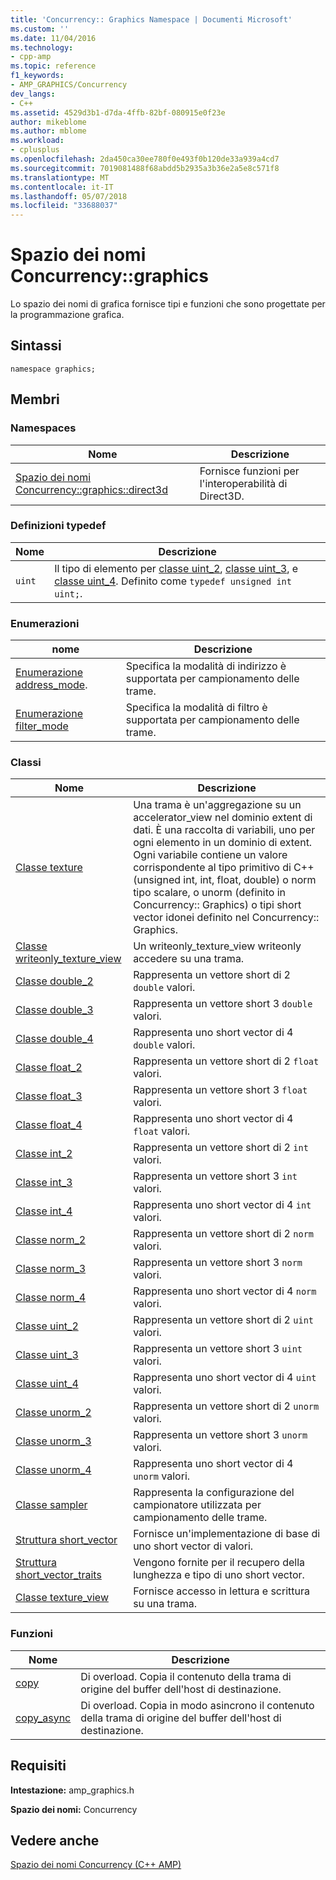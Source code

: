 ```yaml
---
title: 'Concurrency:: Graphics Namespace | Documenti Microsoft'
ms.custom: ''
ms.date: 11/04/2016
ms.technology:
- cpp-amp
ms.topic: reference
f1_keywords:
- AMP_GRAPHICS/Concurrency
dev_langs:
- C++
ms.assetid: 4529d3b1-d7da-4ffb-82bf-080915e0f23e
author: mikeblome
ms.author: mblome
ms.workload:
- cplusplus
ms.openlocfilehash: 2da450ca30ee780f0e493f0b120de33a939a4cd7
ms.sourcegitcommit: 7019081488f68abdd5b2935a3b36e2a5e8c571f8
ms.translationtype: MT
ms.contentlocale: it-IT
ms.lasthandoff: 05/07/2018
ms.locfileid: "33688037"
---
```

# <a name="concurrencygraphics-namespace"></a>Spazio dei nomi Concurrency::graphics
Lo spazio dei nomi di grafica fornisce tipi e funzioni che sono progettate per la programmazione grafica.  
  
## <a name="syntax"></a>Sintassi  
  
```  
namespace graphics;  
```  
  
## <a name="members"></a>Membri  
  
### <a name="namespaces"></a>Namespaces  
  
|Nome|Descrizione|  
|----------|-----------------|  
|[Spazio dei nomi Concurrency::graphics::direct3d](concurrency-graphics-direct3d-namespace.md)|Fornisce funzioni per l'interoperabilità di Direct3D.|  
  
### <a name="typedefs"></a>Definizioni typedef  
  
|Nome|Descrizione|  
|----------|-----------------|  
|`uint`|Il tipo di elemento per [classe uint_2](uint-2-class.md), [classe uint_3](uint-3-class.md), e [classe uint_4](uint-4-class.md). Definito come `typedef unsigned int uint;`.|  
  
### <a name="enumerations"></a>Enumerazioni  
  
|nome|Descrizione|  
|----------|-----------------|  
|[Enumerazione address_mode](concurrency-graphics-namespace-enums.md#address_mode).|Specifica la modalità di indirizzo è supportata per campionamento delle trame.|  
|[Enumerazione filter_mode](concurrency-graphics-namespace-enums.md#filter_mode)|Specifica la modalità di filtro è supportata per campionamento delle trame.|  
  
### <a name="classes"></a>Classi  
  
|Nome|Descrizione|  
|----------|-----------------|  
|[Classe texture](texture-class.md)|Una trama è un'aggregazione su un accelerator_view nel dominio extent di dati. È una raccolta di variabili, uno per ogni elemento in un dominio di extent. Ogni variabile contiene un valore corrispondente al tipo primitivo di C++ (unsigned int, int, float, double) o norm tipo scalare, o unorm (definito in Concurrency:: Graphics) o tipi short vector idonei definito nel Concurrency:: Graphics.|  
|[Classe writeonly_texture_view](writeonly-texture-view-class.md)|Un writeonly_texture_view writeonly accedere su una trama.|  
|[Classe double_2](double-2-class.md)|Rappresenta un vettore short di 2 `double` valori.|  
|[Classe double_3](double-3-class.md)|Rappresenta un vettore short 3 `double` valori.|  
|[Classe double_4](double-4-class.md)|Rappresenta uno short vector di 4 `double` valori.|  
|[Classe float_2](float-2-class.md)|Rappresenta un vettore short di 2 `float` valori.|  
|[Classe float_3](float-3-class.md)|Rappresenta un vettore short 3 `float` valori.|  
|[Classe float_4](float-4-class.md)|Rappresenta uno short vector di 4 `float` valori.|  
|[Classe int_2](int-2-class.md)|Rappresenta un vettore short di 2 `int` valori.|  
|[Classe int_3](int-3-class.md)|Rappresenta un vettore short 3 `int` valori.|  
|[Classe int_4](int-4-class.md)|Rappresenta uno short vector di 4 `int` valori.|  
|[Classe norm_2](norm-2-class.md)|Rappresenta un vettore short di 2 `norm` valori.|  
|[Classe norm_3](norm-3-class.md)|Rappresenta un vettore short 3 `norm` valori.|  
|[Classe norm_4](norm-4-class.md)|Rappresenta uno short vector di 4 `norm` valori.|  
|[Classe uint_2](uint-2-class.md)|Rappresenta un vettore short di 2 `uint` valori.|  
|[Classe uint_3](uint-3-class.md)|Rappresenta un vettore short 3 `uint` valori.|  
|[Classe uint_4](uint-4-class.md)|Rappresenta uno short vector di 4 `uint` valori.|  
|[Classe unorm_2](unorm-2-class.md)|Rappresenta un vettore short di 2 `unorm` valori.|  
|[Classe unorm_3](unorm-3-class.md)|Rappresenta un vettore short 3 `unorm` valori.|  
|[Classe unorm_4](unorm-4-class.md)|Rappresenta uno short vector di 4 `unorm` valori.|  
|[Classe sampler](sampler-class.md)|Rappresenta la configurazione del campionatore utilizzata per campionamento delle trame.|  
|[Struttura short_vector](short-vector-structure.md)|Fornisce un'implementazione di base di uno short vector di valori.|  
|[Struttura short_vector_traits](short-vector-traits-structure.md)|Vengono fornite per il recupero della lunghezza e tipo di uno short vector.|  
|[Classe texture_view](texture-view-class.md)|Fornisce accesso in lettura e scrittura su una trama.|  
  
### <a name="functions"></a>Funzioni  
  
|Nome|Descrizione|  
|----------|-----------------|  
|[copy](concurrency-graphics-namespace-functions.md#copy)|Di overload. Copia il contenuto della trama di origine del buffer dell'host di destinazione.|  
|[copy_async](concurrency-graphics-namespace-functions.md#copy_async)|Di overload. Copia in modo asincrono il contenuto della trama di origine del buffer dell'host di destinazione.|  
  
## <a name="requirements"></a>Requisiti  
 **Intestazione:** amp_graphics.h  
  
 **Spazio dei nomi:** Concurrency  
  
## <a name="see-also"></a>Vedere anche  
 [Spazio dei nomi Concurrency (C++ AMP)](concurrency-namespace-cpp-amp.md)
